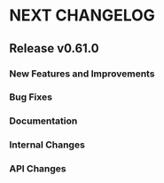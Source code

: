 # NEXT CHANGELOG

## Release v0.61.0

### New Features and Improvements

### Bug Fixes

### Documentation

### Internal Changes

### API Changes
